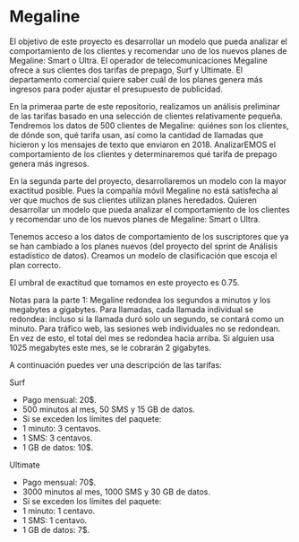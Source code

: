 # Megaline
El objetivo de este proyecto es desarrollar un modelo que pueda analizar el comportamiento de los clientes y recomendar uno de los nuevos planes de Megaline: Smart o Ultra.
El operador de telecomunicaciones Megaline ofrece a sus clientes dos tarifas de prepago, Surf y Ultimate. El departamento comercial quiere saber cuál de los planes genera más ingresos para poder ajustar el presupuesto de publicidad.

En la primeraa parte de este repositorio, realizamos un análisis preliminar de las tarifas basado en una selección de clientes relativamente pequeña. Tendremos los datos de 500 clientes de Megaline: quiénes son los clientes, de dónde son, qué tarifa usan, así como la cantidad de llamadas que hicieron y los mensajes de texto que enviaron en 2018. AnalizarEMOS el comportamiento de los clientes y determinaremos qué tarifa de prepago genera más ingresos.

En la segunda parte del proyecto, desarrollaremos un modelo con la mayor exactitud posible. Pues la compañía móvil Megaline no está satisfecha al ver que muchos de sus clientes utilizan planes heredados. Quieren desarrollar un modelo que pueda analizar el comportamiento de los clientes y recomendar uno de los nuevos planes de Megaline: Smart o Ultra.

Tenemos acceso a los datos de comportamiento de los suscriptores que ya se han cambiado a los planes nuevos (del proyecto del sprint de Análisis estadístico de datos). Creamos un modelo de clasificación que escoja el plan correcto.

El umbral de exactitud que tomamos en este proyecto es 0.75. 



Notas para la parte 1: Megaline redondea los segundos a minutos y los megabytes a gigabytes. Para llamadas, cada llamada individual se redondea: incluso si la llamada duró solo un segundo, se contará como un minuto. Para tráfico web, las sesiones web individuales no se redondean. En vez de esto, el total del mes se redondea hacia arriba. Si alguien usa 1025 megabytes este mes, se le cobrarán 2 gigabytes.

A continuación puedes ver una descripción de las tarifas:

Surf

* Pago mensual: 20$.
* 500 minutos al mes, 50 SMS y 15 GB de datos.
* Si se exceden los límites del paquete:
* 1 minuto: 3 centavos.
* 1 SMS: 3 centavos.
* 1 GB de datos: 10$.


Ultimate

* Pago mensual: 70$.
* 3000 minutos al mes, 1000 SMS y 30 GB de datos.
* Si se exceden los límites del paquete:
* 1 minuto: 1 centavo.
* 1 SMS: 1 centavo.
* 1 GB de datos: 7$.
